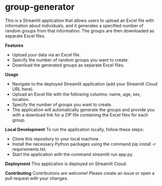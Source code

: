 # group-generator

This is a Streamlit application that allows users to upload an Excel file with information about individuals, and it generates a specified number of random groups from that information. The groups are then downloaded as separate Excel files.

**Features**
* Upload your data via an Excel file.
* Specify the number of random groups you want to create.
* Download the generated groups as separate Excel files.

**Usage**
* Navigate to the deployed Streamlit application (add your Streamlit Cloud URL here).
* Upload an Excel file with the following columns: name, age, sex, location.
* Specify the number of groups you want to create.
* The application will automatically generate the groups and provide you with a download link for a ZIP file containing the Excel files for each group.

**Local Development**
To run the application locally, follow these steps:

* Clone this repository to your local machine.
* Install the necessary Python packages using the command pip install -r requirements.txt.
* Start the application with the command streamlit run app.py.

**Deployment**
This application is deployed on Streamlit Cloud.

**Contributing**
Contributions are welcome! Please create an issue or open a pull request with your changes.





